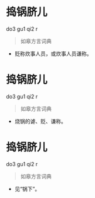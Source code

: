 # 捣锅脐儿
do3 gu1 qi2 r
> 如皋方言词典
- 贬称炊事人员，或炊事人员谦称。

# 捣锅脐儿
do3 gu1 qi2 r
> 如皋方言词典
- 烧锅的谑、贬、谦称。

# 捣锅脐儿
do3 gu1 qi2 r
> 如皋方言词典
- 见“锅下”。
